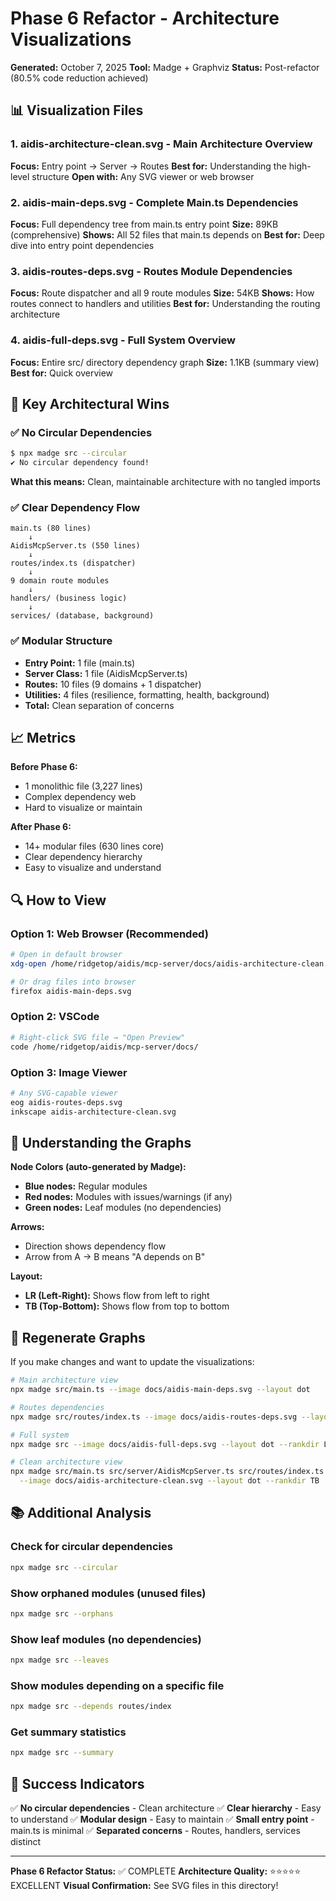 # Phase 6 Refactor - Architecture Visualizations

**Generated:** October 7, 2025
**Tool:** Madge + Graphviz
**Status:** Post-refactor (80.5% code reduction achieved)

## 📊 Visualization Files

### 1. **aidis-architecture-clean.svg** - Main Architecture Overview
**Focus:** Entry point → Server → Routes
**Best for:** Understanding the high-level structure
**Open with:** Any SVG viewer or web browser

### 2. **aidis-main-deps.svg** - Complete Main.ts Dependencies
**Focus:** Full dependency tree from main.ts entry point
**Size:** 89KB (comprehensive)
**Shows:** All 52 files that main.ts depends on
**Best for:** Deep dive into entry point dependencies

### 3. **aidis-routes-deps.svg** - Routes Module Dependencies
**Focus:** Route dispatcher and all 9 route modules
**Size:** 54KB
**Shows:** How routes connect to handlers and utilities
**Best for:** Understanding the routing architecture

### 4. **aidis-full-deps.svg** - Full System Overview
**Focus:** Entire src/ directory dependency graph
**Size:** 1.1KB (summary view)
**Best for:** Quick overview

## 🎯 Key Architectural Wins

### ✅ No Circular Dependencies
```bash
$ npx madge src --circular
✔ No circular dependency found!
```
**What this means:** Clean, maintainable architecture with no tangled imports

### ✅ Clear Dependency Flow
```
main.ts (80 lines)
    ↓
AidisMcpServer.ts (550 lines)
    ↓
routes/index.ts (dispatcher)
    ↓
9 domain route modules
    ↓
handlers/ (business logic)
    ↓
services/ (database, background)
```

### ✅ Modular Structure
- **Entry Point:** 1 file (main.ts)
- **Server Class:** 1 file (AidisMcpServer.ts)
- **Routes:** 10 files (9 domains + 1 dispatcher)
- **Utilities:** 4 files (resilience, formatting, health, background)
- **Total:** Clean separation of concerns

## 📈 Metrics

**Before Phase 6:**
- 1 monolithic file (3,227 lines)
- Complex dependency web
- Hard to visualize or maintain

**After Phase 6:**
- 14+ modular files (630 lines core)
- Clear dependency hierarchy
- Easy to visualize and understand

## 🔍 How to View

### Option 1: Web Browser (Recommended)
```bash
# Open in default browser
xdg-open /home/ridgetop/aidis/mcp-server/docs/aidis-architecture-clean.svg

# Or drag files into browser
firefox aidis-main-deps.svg
```

### Option 2: VSCode
```bash
# Right-click SVG file → "Open Preview"
code /home/ridgetop/aidis/mcp-server/docs/
```

### Option 3: Image Viewer
```bash
# Any SVG-capable viewer
eog aidis-routes-deps.svg
inkscape aidis-architecture-clean.svg
```

## 🎨 Understanding the Graphs

**Node Colors (auto-generated by Madge):**
- **Blue nodes:** Regular modules
- **Red nodes:** Modules with issues/warnings (if any)
- **Green nodes:** Leaf modules (no dependencies)

**Arrows:**
- Direction shows dependency flow
- Arrow from A → B means "A depends on B"

**Layout:**
- **LR (Left-Right):** Shows flow from left to right
- **TB (Top-Bottom):** Shows flow from top to bottom

## 🔧 Regenerate Graphs

If you make changes and want to update the visualizations:

```bash
# Main architecture view
npx madge src/main.ts --image docs/aidis-main-deps.svg --layout dot

# Routes dependencies
npx madge src/routes/index.ts --image docs/aidis-routes-deps.svg --layout dot

# Full system
npx madge src --image docs/aidis-full-deps.svg --layout dot --rankdir LR

# Clean architecture view
npx madge src/main.ts src/server/AidisMcpServer.ts src/routes/index.ts \
  --image docs/aidis-architecture-clean.svg --layout dot --rankdir TB
```

## 📚 Additional Analysis

### Check for circular dependencies
```bash
npx madge src --circular
```

### Show orphaned modules (unused files)
```bash
npx madge src --orphans
```

### Show leaf modules (no dependencies)
```bash
npx madge src --leaves
```

### Show modules depending on a specific file
```bash
npx madge src --depends routes/index
```

### Get summary statistics
```bash
npx madge src --summary
```

## 🎉 Success Indicators

✅ **No circular dependencies** - Clean architecture
✅ **Clear hierarchy** - Easy to understand
✅ **Modular design** - Easy to maintain
✅ **Small entry point** - main.ts is minimal
✅ **Separated concerns** - Routes, handlers, services distinct

---

**Phase 6 Refactor Status:** ✅ COMPLETE
**Architecture Quality:** ⭐⭐⭐⭐⭐ EXCELLENT
**Visual Confirmation:** See SVG files in this directory!
